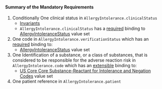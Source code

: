 #### Summary of the Mandatory Requirements

1.  Conditionally One clinical status in `AllergyIntolerance.clinicalStatus`
    - [Invariants](http://build.fhir.org/allergyintolerance.html#invs)
    - `AllergyIntolerance.clinicalStatus` has a [required](http://build.fhir.org/terminologies.html#required) binding to [AllergyIntoleranceStatus](http://build.fhir.org/ValueSet-allergy-clinical-status.html) value set
1.  One code in `AllergyIntolerance.verificationStatus` which has an [required](http://build.fhir.org/terminologies.html#required) binding to:
    -   [AllergyIntoleranceStatus](http://build.fhir.org/ValueSet-allergy-verification-status.html) value set
1.  One Identification of a substance, or a class of substances, that is considered to be responsible for the adverse reaction risk in `AllergyIntolerance.code` which has an [extensible](http://build.fhir.org/terminologies.html#extensible) binding to:
    -    [US Core Core Substance-Reactant for Intolerance and Negation Codes](ValueSet-us-core-substance.html) value set
1.  One patient reference in `AllergyIntolerance.patient`
